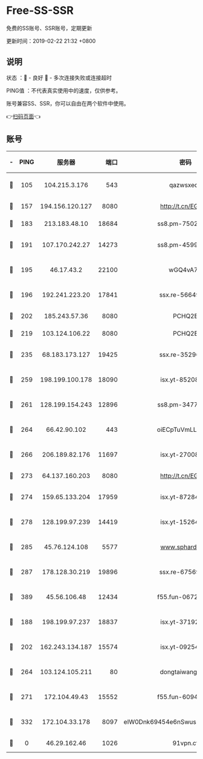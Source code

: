 # Free-SS-SSR

免费的SS账号、SSR账号，定期更新

更新时间：2019-02-22 21:32 +0800

## 说明

状态     ：🙂 - 良好 🙁 - 多次连接失败或连接超时

PING值   ：不代表真实使用中的速度，仅供参考。

账号兼容SS、SSR，你可以自由在两个软件中使用。

👉[扫码页面](https://liesauer.github.io/free-ss-ssr.github.io/)👈

## 账号

|-|PING|服务器|端口|密码|加密方式|区域|
|:----:|:----:|:-----:|-----:|:----:|:----:|:----:|
|🙂|105|104.215.3.176|543|qazwsxedc|aes-256-gcm|JP|
|🙂|157|194.156.120.127|8080|http://t.cn/EGJIyrl|rc4-md5|RU|
|🙂|183|213.183.48.10|18684|ss8.pm-75023090|rc4-md5|RU|
|🙂|191|107.170.242.27|14273|ss8.pm-45999497|aes-256-cfb|US|
|🙂|195|46.17.43.2|22100|wGQ4vA7D|aes-256-gcm|RU|
|🙂|196|192.241.223.20|17841|ssx.re-56649667|aes-256-cfb|US|
|🙂|202|185.243.57.36|8080|PCHQ2E|rc4-md5|US|
|🙂|219|103.124.106.22|8080|PCHQ2E|rc4-md5|CN|
|🙂|235|68.183.173.127|19425|ssx.re-35296250|aes-256-cfb|US|
|🙂|259|198.199.100.178|18090|isx.yt-85208704|aes-256-cfb|US|
|🙂|261|128.199.154.243|12896|ss8.pm-34775520|aes-256-cfb|SG|
|🙂|264|66.42.90.102|443|oiECpTuVmLLxk4Ts|aes-256-cfb|US|
|🙂|266|206.189.82.176|11697|isx.yt-27008665|aes-256-cfb|SG|
|🙂|273|64.137.160.203|8080|http://t.cn/EGJIyrl|rc4-md5|CA|
|🙂|274|159.65.133.204|17959|isx.yt-87284897|aes-256-cfb|SG|
|🙂|278|128.199.97.239|14419|isx.yt-15264430|aes-256-cfb|SG|
|🙂|285|45.76.124.108|5577|www.sphard.com|aes-256-cfb|AU|
|🙂|287|178.128.30.219|19896|ssx.re-67569628|aes-256-cfb|SG|
|🙂|389|45.56.106.48|12434|f55.fun-06722136|aes-256-cfb|US|
|🙂|188|198.199.97.237|18837|isx.yt-37192163|aes-256-cfb|US|
|🙂|202|162.243.134.187|15574|isx.yt-09254887|aes-256-cfb|US|
|🙂|264|103.124.105.211|80|dongtaiwang.com|aes-256-cfb|US|
|🙂|271|172.104.49.43|15552|f55.fun-60946179|aes-256-cfb|SG|
|🙁|332|172.104.33.178|8097|eIW0Dnk69454e6nSwuspv9DmS201tQ0D|aes-256-cfb|SG|
|🙁|0|46.29.162.46|1026|91vpn.cf|rc4-md5|RU|
